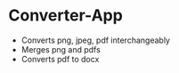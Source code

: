 # Converter-App
- Converts png, jpeg, pdf interchangeably
- Merges png and pdfs
- Converts pdf to docx
